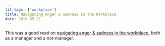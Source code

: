 ```yaml
---
til-tags: ['workplace']
title: Navigating Anger & Sadness in the Workplace
date: 2019-05-21
---
```


 This was a good read on [navigating anger & sadness in the workplace](https://chelseatroy.com/2017/11/19/anger-and-sadness-in-the-workplace/), both as a manager and a not-manager.